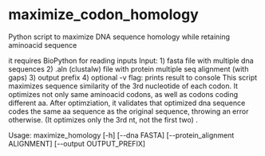 # maximize_codon_homology
Python script to maximize DNA sequence homology while retaining aminoacid sequence


it requires BioPython for reading inputs
Input:
    1) fasta file with multiple dna sequences
    2) .aln (clustalw) file with protein multiple seq alignment (with gaps)
    3) output prefix
    4) optional -v flag: prints result to console
This script maximizes sequence similarity of the 3rd nucleotide of each codon.
It optimizes not only same aminoacid codons, as well as codons coding different aa.
After optimziation, it validates that optimized dna sequence codes the same aa sequence as the 
original sequence, throwing an error otherwise. (It optimizes only the 3rd nt, not the first two) .

Usage: 
maximize_homology [-h] [--dna FASTA] [--protein_alignment ALIGNMENT] [--output OUTPUT_PREFIX]
